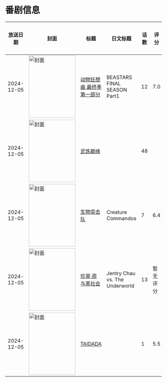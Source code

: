 # 番剧信息

|放送日期|封面|标题|日文标题|话数|评分|评分人数|
|---|---|---|---|---|---|---|
|2024-12-05|<img src="//lain.bgm.tv/pic/cover/c/89/e0/341139_35fGz.jpg" alt="封面" style="width:150px;height:200px;object-fit:cover;">|[动物狂想曲 最终季 第一部分](https://bangumi.tv/subject/341139)|BEASTARS FINAL SEASON Part1|12|7.0|433人评分|
|2024-12-05|<img src="//lain.bgm.tv/pic/cover/c/05/70/395232_3Ae41.jpg" alt="封面" style="width:150px;height:200px;object-fit:cover;">|[武炼巅峰](https://bangumi.tv/subject/395232)||48|||
|2024-12-05|<img src="//lain.bgm.tv/pic/cover/c/e7/11/437484_o8wZ2.jpg" alt="封面" style="width:150px;height:200px;object-fit:cover;">|[生物突击队](https://bangumi.tv/subject/437484)|Creature Commandos|7|6.4|25人评分|
|2024-12-05|<img src="//lain.bgm.tv/pic/cover/c/1c/d8/507540_vdxxg.jpg" alt="封面" style="width:150px;height:200px;object-fit:cover;">|[珍翠·周与黑社会](https://bangumi.tv/subject/507540)|Jentry Chau vs. The Underworld|13|暂无评分|少于10人评分|
|2024-12-05|<img src="//lain.bgm.tv/pic/cover/c/55/98/527199_VvP5q.jpg" alt="封面" style="width:150px;height:200px;object-fit:cover;">|[TAIDADA](https://bangumi.tv/subject/527199)||1|5.5|17人评分|
